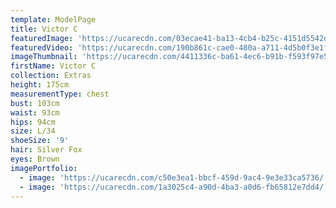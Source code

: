 ```yaml
---
template: ModelPage
title: Victor C
featuredImage: 'https://ucarecdn.com/03ecae41-ba13-4cb4-b25c-4151d5542d07/'
featuredVideo: 'https://ucarecdn.com/190b861c-cae0-480a-a711-4d5b0f3e1f3d/'
imageThumbnail: 'https://ucarecdn.com/4411336c-ba61-4ec6-b91b-f593f97e5276/'
firstName: Victor C
collection: Extras
height: 175cm
measurementType: chest
bust: 103cm
waist: 93cm
hips: 94cm
size: L/34
shoeSize: '9'
hair: Silver Fox
eyes: Brown
imagePortfolio:
  - image: 'https://ucarecdn.com/c50e3ea1-bbcf-459d-9ac4-9e3e33ca5736/'
  - image: 'https://ucarecdn.com/1a3025c4-a90d-4ba3-a0d6-fb65812e7dd4/'
---
```


